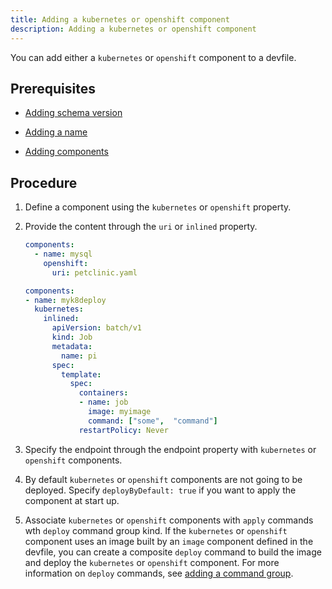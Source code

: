 ```yaml
---
title: Adding a kubernetes or openshift component
description: Adding a kubernetes or openshift component
---
```


You can add either a `kubernetes` or `openshift` component to a devfile.

## Prerequisites

- [Adding schema version](./versions)

- [Adding a name](./metadata)

- [Adding components](./adding-components)

## Procedure

1. Define a component using the `kubernetes` or `openshift` property.

2. Provide the content through the `uri` or `inlined` property.

    ```yaml {% title="Adding an openshift component using the uri property" filename="devfile.yaml" %}
    components:
      - name: mysql
        openshift:
          uri: petclinic.yaml
    ```

    ```yaml {% title="Adding a kubernetes component using the inlined property" filename="devfile.yaml" %}
    components:
    - name: myk8deploy
      kubernetes:
        inlined:
          apiVersion: batch/v1
          kind: Job
          metadata:
            name: pi
          spec:
            template:
              spec:
                containers:
                - name: job
                  image: myimage
                  command: ["some",  "command"]
                restartPolicy: Never
    ```

3. Specify the endpoint through the endpoint property with `kubernetes`
    or `openshift` components.

4. By default `kubernetes` or `openshift` components are not going to
    be deployed. Specify `deployByDefault: true` if you want to apply the
    component at start up.

5. Associate `kubernetes` or `openshift` components with `apply`
    commands wth `deploy` command group kind. If the `kubernetes` or
    `openshift` component uses an image built by an `image` component
    defined in the devfile, you can create a composite `deploy` command
    to build the image and deploy the `kubernetes` or `openshift` component.
    For more information on `deploy` commands, see [adding a command group](./adding-a-command-group).
